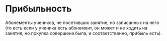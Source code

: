 # Прибыльность

Абонементы учеников, не посетивших занятие, но записанных на него (то есть если у ученика есть абонемент, он может  и не ходить на занятия, но покупка совершена была, и соответственно, прибыль есть).
